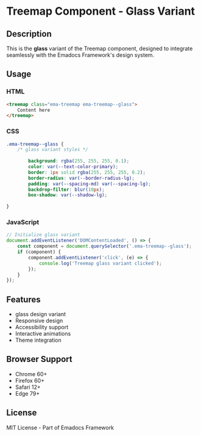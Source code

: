 # Treemap Component - Glass Variant

## Description
This is the **glass** variant of the Treemap component, designed to integrate seamlessly with the Emadocs Framework's design system.

## Usage

### HTML
```html
<treemap class="ema-treemap ema-treemap--glass">
    Content here
</treemap>
```

### CSS
```css
.ema-treemap--glass {
    /* glass variant styles */
    
        background: rgba(255, 255, 255, 0.1);
        color: var(--text-color-primary);
        border: 1px solid rgba(255, 255, 255, 0.2);
        border-radius: var(--border-radius-lg);
        padding: var(--spacing-md) var(--spacing-lg);
        backdrop-filter: blur(10px);
        box-shadow: var(--shadow-lg);
    
}
```

### JavaScript
```javascript
// Initialize glass variant
document.addEventListener('DOMContentLoaded', () => {
    const component = document.querySelector('.ema-treemap--glass');
    if (component) {
        component.addEventListener('click', (e) => {
            console.log('Treemap glass variant clicked');
        });
    }
});
```

## Features
- glass design variant
- Responsive design
- Accessibility support
- Interactive animations
- Theme integration

## Browser Support
- Chrome 60+
- Firefox 60+
- Safari 12+
- Edge 79+

## License
MIT License - Part of Emadocs Framework
